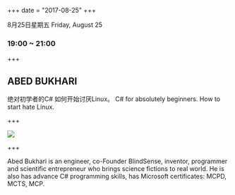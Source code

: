 +++
date = "2017-08-25"
+++

8月25日星期五
Friday, August 25
### 19:00 ~ 21:00 

+++

## ABED BUKHARI
绝对初学者的C# 如何开始讨厌Linux。
C# for absolutely beginners. 
How to start hate Linux.

+++

![](/images/abed.jpg)

+++

Abed Bukhari is an engineer, co-Founder BlindSense, inventor, programmer and scientific entrepreneur who brings science fictions to real world. He is also has advance C# programming skills, has Microsoft certificates: MCPD, MCTS, MCP.
